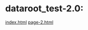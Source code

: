 # dataroot_test-2.0: 

[index.html](https://mr-sychevskyi.github.io/dataroot_test-2.0/src/index.html)
[page-2.html](https://mr-sychevskyi.github.io/dataroot_test-2.0/src/index.html)
